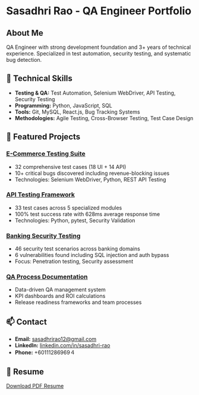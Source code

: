 # Sasadhri Rao - QA Engineer Portfolio

## About Me
QA Engineer with strong development foundation and 3+ years of technical experience. Specialized in test automation, security testing, and systematic bug detection.

## 🔧 Technical Skills
- **Testing & QA:** Test Automation, Selenium WebDriver, API Testing, Security Testing
- **Programming:** Python, JavaScript, SQL
- **Tools:** Git, MySQL, React.js, Bug Tracking Systems
- **Methodologies:** Agile Testing, Cross-Browser Testing, Test Case Design

## 🚀 Featured Projects

### [E-Commerce Testing Suite](./projects/ecommerce-testing/)
- 32 comprehensive test cases (18 UI + 14 API)
- 10+ critical bugs discovered including revenue-blocking issues
- Technologies: Selenium WebDriver, Python, REST API Testing

### [API Testing Framework](./projects/api-testing-framework/)
- 33 test cases across 5 specialized modules
- 100% test success rate with 628ms average response time
- Technologies: Python, pytest, Security Validation

### [Banking Security Testing](./projects/banking-security-testing/)
- 46 security test scenarios across banking domains
- 6 vulnerabilities found including SQL injection and auth bypass
- Focus: Penetration testing, Security assessment

### [QA Process Documentation](./projects/qa-process-documentation/)
- Data-driven QA management system
- KPI dashboards and ROI calculations
- Release readiness frameworks and team processes

## 📫 Contact
- **Email:** sasadhrirao12@gmail.com
- **LinkedIn:** [linkedin.com/in/sasadhri-rao](YOUR_LINKEDIN_URL)
- **Phone:** +60111286969４

## 📄 Resume
[Download PDF Resume](./resume/Sasadhri_Rao_QA_Engineer.pdf)
